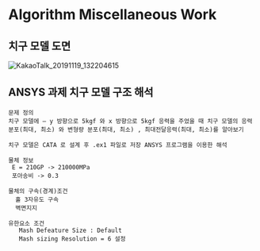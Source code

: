 # Algorithm Miscellaneous Work

## 치구 모델 도면 
![KakaoTalk_20191119_132204615](https://user-images.githubusercontent.com/9815703/69913867-cadbe700-1480-11ea-8670-9207196d9b46.jpg)


## ANSYS 과제 치구 모델 구조 해석 
```
문제 정의 
치구 모델에 – y 방향으로 5kgf 와 x 방향으로 5kgf 응력을 주었을 때 치구 모델의 응력 분포(최대, 최소) 와 변형량 분포(최대, 최소) , 최대전달응력(최대, 최소)를 알아보기

치구 모델은 CATA 로 설계 후 .ex1 파일로 저장 ANSYS 프로그램을 이용한 해석 

물체 정보 
 E = 210GP -> 210000MPa 
 포아송비 -> 0.3

물체의 구속(경계)조건
  홀 3자유도 구속 
  벽면지지  

유한요소 조건
   Mash Defeature Size : Default
   Mash sizing Resolution = 6 설정

```


